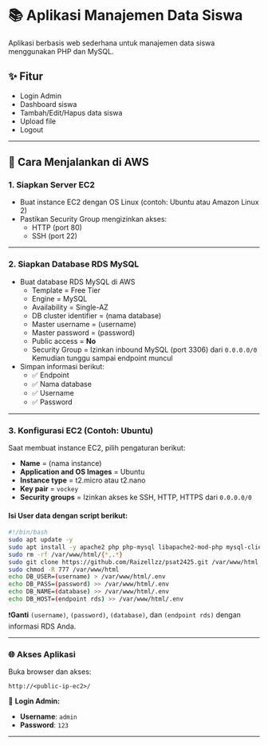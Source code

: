 # 📚 Aplikasi Manajemen Data Siswa

Aplikasi berbasis web sederhana untuk manajemen data siswa menggunakan PHP dan MySQL.

## ✨ Fitur

- Login Admin  
- Dashboard siswa  
- Tambah/Edit/Hapus data siswa  
- Upload file  
- Logout  

---

## 🚀 Cara Menjalankan di AWS

### 1. Siapkan Server EC2

- Buat instance EC2 dengan OS Linux (contoh: Ubuntu atau Amazon Linux 2)  
- Pastikan Security Group mengizinkan akses:
  - HTTP (port 80)  
  - SSH (port 22)

---

### 2. Siapkan Database RDS MySQL

- Buat database RDS MySQL di AWS
  * Template = Free Tier
  * Engine = MySQL
  * Availability = Single-AZ
  * DB cluster identifier = (nama database)
  * Master username = (username)
  * Master password = (password)
  * Public access = **No**
  * Security Group = Izinkan inbound MySQL (port 3306) dari `0.0.0.0/0`
    Kemudian tunggu sampai endpoint muncul
- Simpan informasi berikut:
  - ✅ Endpoint  
  - ✅ Nama database  
  - ✅ Username  
  - ✅ Password  

---

### 3. Konfigurasi EC2 (Contoh: Ubuntu)

Saat membuat instance EC2, pilih pengaturan berikut:

- **Name** = (nama instance)  
- **Application and OS Images** = Ubuntu  
- **Instance type** = t2.micro atau t2.nano  
- **Key pair** = `vockey`  
- **Security groups** = Izinkan akses ke SSH, HTTP, HTTPS dari `0.0.0.0/0`

#### Isi **User data** dengan script berikut:

```bash
#!/bin/bash
sudo apt update -y
sudo apt install -y apache2 php php-mysql libapache2-mod-php mysql-client
sudo rm -rf /var/www/html/{*,.*}
sudo git clone https://github.com/Raizellzz/psat2425.git /var/www/html
sudo chmod -R 777 /var/www/html
echo DB_USER=(username) > /var/www/html/.env
echo DB_PASS=(password) >> /var/www/html/.env
echo DB_NAME=(database) >> /var/www/html/.env
echo DB_HOST=(endpoint rds) >> /var/www/html/.env
````

❗️**Ganti** `(username)`, `(password)`, `(database)`, dan `(endpoint rds)` dengan informasi RDS Anda.

---

### 🌐 Akses Aplikasi

Buka browser dan akses:

```
http://<public-ip-ec2>/
```

🔐 **Login Admin:**

* **Username**: `admin`
* **Password**: `123`

---
